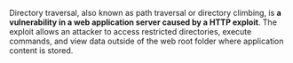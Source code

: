 

Directory traversal, also known as path traversal or directory climbing, is **a vulnerability in a web application server caused by a HTTP exploit**. The exploit allows an attacker to access restricted directories, execute commands, and view data outside of the web root folder where application content is stored.


